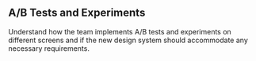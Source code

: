 ## A/B Tests and Experiments
Understand how the team implements A/B tests and experiments on different screens and if the new design system should accommodate any necessary requirements.
